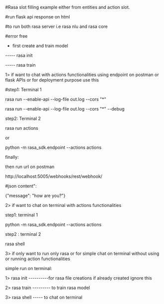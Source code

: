 #Rasa slot filling example either from entities and action slot. 

#run flask api response on html

#to run both rasa server i.e rasa nlu and rasa core

#error free

* first create and train model

----- rasa init

----- rasa train

1> if want to chat with actions functionalities  using endpoint on postman or flask APIs or for deployment purpose use this

#step1: Terminal 1

rasa run --enable-api --log-file out.log --cors "*"

rasa run --enable-api --log-file out.log --cors "*" --debug

step2: Terminal 2

rasa run actions

or 

python -m rasa_sdk.endpoint --actions actions

finally:

then run url on postman

http://localhost:5005/webhooks/rest/webhook/

#json content":

{"message": "how are you?"}


2> if want to chat on terminal with actions functionalities


step1: terminal 1

python -m rasa_sdk.endpoint --actions actions


step2 : terminal 2

rasa shell


3> if only want to run only rasa or for simple chat on terminal without using or running action functionalities

simple run on terminal: 

1> rasa init  ----------for rasa file creations if already created ignore this

2> rasa train  --------- to train rasa model

3> rasa shell   -----  to chat on terminal

